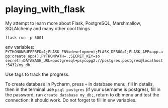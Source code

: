 # playing_with_flask
My attempt to learn more about Flask, PostgreSQL, Marshmallow, SQLAlchemy and many other cool things


`flask run -p 5001`

env variables:
`PYTHONUNBUFFERED=1;FLASK_ENV=development;FLASK_DEBUG=1;FLASK_APP=app.app:create_app();PYTHONPATH=.;SECRET_KEY=so secret!;DATABASE_URL=postgresql+psycopg2://postgres:postgres@localhost:5432/my_db`

Use tags to track the progress.


To create database in Pycharm, press `+` in database menu, fill in details, then in the terminal use
`psql postgres` (if your username is postgres), fill in the password, run `create database my_db;`, return to db menu
and test the connection: it should work. Do not forget to fill in env variables.

